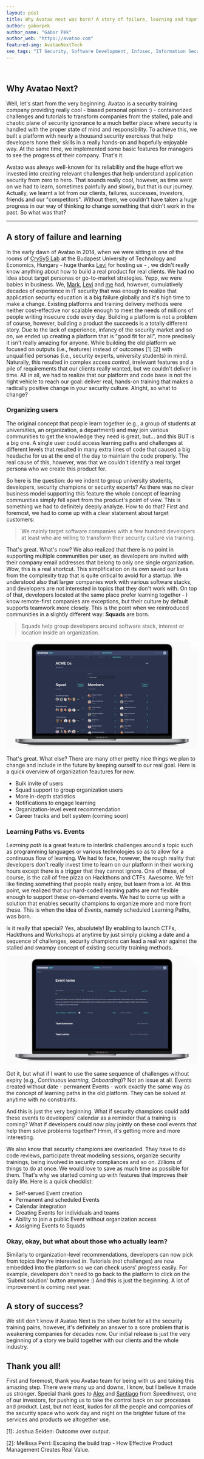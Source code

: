 ```yaml
---
layout: post
title: Why Avatao next was born? A story of failure, learning and hopefully success
author: gaborpek
author_name: "Gábor Pék"
author_web: "https://avatao.com"
featured-img: AvataoNextTech
seo_tags: "IT Security, Software Development, Infosec, Information Security, Code Training, Secure Coding training, Product management, Vision, Secure Coding, IT Training, CTF, Cybersecurity, Online Training"
---
```

​

## Why Avatao Next?

Well, let's start from the very beginning. Avatao is a security training company providing really cool - biased personal opinion :) - containerized challenges and tutorials to transform companies from the stalled, pale and chaotic plane of security ignorance to a much better place where security is handled with the proper state of mind and responsibility. To achieve this, we built a platform with nearly a thousand security exercises that help developers hone their skills in a really hands-on and hopefully enjoyable way. At the same time, we implemented some basic features for managers to see the progress of their company. That's it. 

Avatao was always well-known for its reliability and the huge effort we invested into creating relevant challenges that help understand application security from zero to hero. That sounds really cool, however, as time went on we had to learn, sometimes painfully and slowly, but that is our journey. Actually, we learnt a lot from our clients, failures, successes, investors, friends and our "competitors". Without them, we couldn't have taken a huge progress in our way of thinking to change something that didn't work in the past. So what was that?

--- 


## A story of failure and learning

In the early dawn of Avatao in 2014, when we were sitting in one of the rooms of [CrySyS Lab](https://crysys.hu) at the Budapest University of Technology and Economics, Hungary - huge thanks [Levi](https://www.crysys.hu/member/buttyan) for hosting us - , we didn't really know anything about how to build a real product for real clients. We had no idea about target personas or go-to-market strategies. Yepp, we were babies in business. We, [Mark](https://www.linkedin.com/in/felegyhazi/), [Levi](https://www.crysys.hu/member/buttyan) and [me](https://www.linkedin.com/in/gaborpek/) had, however, cumulatively decades of experience in IT security that was enough to realize that application security education is a big failure globally and it's high time to make a change. Existing platforms and training delivery methods were neither cost-effective nor scalable enough to meet the needs of millions of people writing insecure code every day. Building a platform is not a problem of course, however, building a product the succeeds is a totally different story. Due to the lack of experience, infancy of the security market and so on, we ended up creating a platform that is "good fit for all", more precisely it isn't really amazing for anyone. While building the old platform we focused on outputs (i.e., features) instead of outcomes \[1\] \[2\] with unqualified personas (i.e., security experts, university students) in mind.  Naturally, this resulted in complex access control, irrelevant features and a pile of requirements that our clients really wanted, but we couldn't deliver in time. All in all, we had to realize that our platform and code base is not the right vehicle to reach our goal: deliver real, hands-on training that makes a radically positive change in your security culture. Alright, so what to change?

### Organizing users 

The original concept that people learn together (e.g., a group of students at universities, an organization, a department) and may join various communities to get the knowledge they need is great, but... and this BUT is a big one. A single user could access learning paths and challenges at different levels that resulted in many extra lines of code that caused a big headache for us at the end of the day to maintain the code properly. The real cause of this, however, was that we couldn't identify a real target persona who we create this product for. 

So here is the question: do we indent to group university students, developers, security champions or security experts? As there was no clear business model supporting this feature the whole concept of learning communities simply fell apart from the product's point of view. This is something we had to definitely deeply analyze. How to do that? First and foremost, we had to come up with a clear statement about target customers: 

> We mainly target software companies 
> with a few hundred developers at least 
> who are willing to transform their security culture
> via training.

That's great. What's now? We also realized that there is no point in supporting multiple communities per user, as developers are invited with their company email addresses that belong to only one single organization. Wow, this is a real shortcut. This simplification on its own saved our lives from the complexity trap that is quite critical to avoid for a startup. We understood also that larger companies work with various software stacks, and developers are not interested in topics that they don't work with. On top of that, developers located at the same place prefer learning together - I know remote-first companies are exceptions, but their culture by default supports teamwork more closely. This is the point when we reintroduced communities in a slightly different way: __Squads__ are born.

> Squads help group developers around software stack, interest or location inside an organization.

![](../images/Macbook_usermanagement.jpg)

That's great. What else? There are many other pretty nice things we plan to change and include in the future by keeping ourself to our real goal. Here is a quick overview of organization feautures for now. 

  * Bulk invite of users 
  * Squad support to group organization users 
  * More in-depth statistics
  * Notifications to engage learning
  * Organization-level event recommendation
  * Career tracks and belt system (coming soon)
  
  
  ### __Learning Paths vs. Events__
 
 _Learning path_ is a great feature to interlink challenges around a topic such as programming languages or various technologies so as to allow for a continuous flow of learning. We had to face, however, the rough reality that developers don't really invest time to learn on our platform in their working hours except there is a trigger that they cannot ignore. One of these, of course, is the call of free pizza on Hackthons and CTFs. Awesome. We felt like finding something that people really enjoy, but learn from a lot. At this point, we realized that our hard-coded learning paths are not flexible enough to support these on-demand events. We had to come up with a solution that enables security champions to organize more and more from these. This is when the idea of _Events_, namely scheduled Learning Paths, was born. 
 
Is it really that special? Yes, absolutely! By enabling to launch CTFs, Hackthons and Workshops at anytime by just simply picking a date and a sequence of challenges, security champions can lead a real war against the stalled and swampy concept of existing security training methods. 
 
 ![](../images/Macbook_events.jpg)
 
Got it, but what if I want to use the same sequence of challenges without expiry (e.g., *Continuous learning*, *Onboarding*)? Not an issue at all. Events created without date - permanent Events - work exactly the same way as the concept of learning paths in the old platform. They can be solved at anytime with no constraints. 
 
And this is just the very beginning. What if security champions could add these events to developers' calendar as a reminder that a training is coming? What if developers could now play jointly on these cool events that help them solve problems together? Hmm, it's getting more and more interesting. 

We also know that security champions are overloaded. They have to do code reviews, participate threat modeling sessions, organize security trainings, being involved in security compliances and so on. Zillions of things to do at once. We would love to save as much time as possible for them. That's why we started coming up with features that improves their daily life. Here is a quick checklist:
 
  * Self-served Event creation
  * Permanent and scheduled Events
  * Calendar integration
  * Creating Events for individuals and teams
  * Ability to join a public Event without organization access
  * Assigning Events to Squads
 

### Okay, okay, but what about those who actually learn?

Similarly to organization-level recommendations, developers can now pick from topics they're interested in. Tutorials (not challenges) are now embedded into the platform so we can check users' progress easily. For example, developers don't need to go back to the platform to click on the 'Submit solution' button anymore :)  And this is just the beginning. A lot of improvement is coming next year. 

## A story of success? 

We still don't know if Avatao Next is the silver bullet for all the security training pains, however, it's definitely an answer to a sore problem that is weakening companies for decades now. Our initial release is just the very beginning of a story we build together with our clients and the whole industry. 

## Thank you all!

First and foremost, thank you Avatao team for being with us and taking this amazing step. There were many up and downs, I know, but I believe it made us stronger. Special thank goes to [Alex](https://speedinvest.com/alex-zhigarev/) and [Santiago](https://speedinvest.com/corredoira-jack/) from Speedinvest, one of our investors, for pushing us to take the control back on our processes and product. Last, but not least, kudos for all the people and companies of the security space who work day and night on the brighter future of the services and products we altogether use.

 \[1\]: Joshua Seiden: Outcome over output.
 
 \[2\]: Mellissa Perri: Escaping the build trap - How Effective Product Management Creates Real Value.
